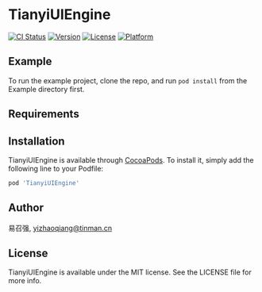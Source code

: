 # TianyiUIEngine

[![CI Status](https://img.shields.io/travis/易召强/TianyiUIEngine.svg?style=flat)](https://travis-ci.org/易召强/TianyiUIEngine)
[![Version](https://img.shields.io/cocoapods/v/TianyiUIEngine.svg?style=flat)](https://cocoapods.org/pods/TianyiUIEngine)
[![License](https://img.shields.io/cocoapods/l/TianyiUIEngine.svg?style=flat)](https://cocoapods.org/pods/TianyiUIEngine)
[![Platform](https://img.shields.io/cocoapods/p/TianyiUIEngine.svg?style=flat)](https://cocoapods.org/pods/TianyiUIEngine)

## Example

To run the example project, clone the repo, and run `pod install` from the Example directory first.

## Requirements

## Installation

TianyiUIEngine is available through [CocoaPods](https://cocoapods.org). To install
it, simply add the following line to your Podfile:

```ruby
pod 'TianyiUIEngine'
```

## Author

易召强, yizhaoqiang@tinman.cn

## License

TianyiUIEngine is available under the MIT license. See the LICENSE file for more info.
